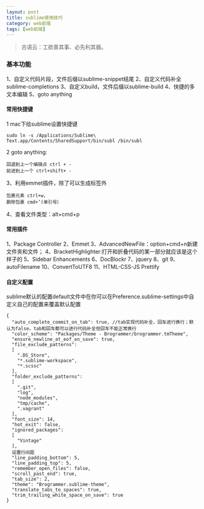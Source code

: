 ```yaml
---
layout: post
title: sublime使用技巧
category: web前端
tags: [web前端]
---
```


 > 古语云：工欲善其事、必先利其器。
### 基本功能
1、自定义代码片段，文件后缀以sublime-snippet结尾
2、自定义代码补全 sublime-completions
3、自定义build，文件后缀以sublime-build
4、快捷的多文本编辑
5、goto anything

#### 常用快捷键

1 mac下给sublime设置快捷键

    sudo ln -s /Applications/Sublime\ Text.app/Contents/SharedSupport/bin/subl /bin/subl

2 goto anything:

    回退到上一个编辑点 ctrl + -
    前进到上一个 ctrl+shift+ -

3、利用emmet插件，除了可以生成标签外

    包裹元素 ctrl+w，
    删除包裹 cmd+’(单引号）

4、查看文件类型：alt+cmd+p

#### 常用插件
1、Package Controller
2、Emmet
3、AdvancedNewFile：option+cmd+n新建文件夹和文件；
4、BracketHighlighter:打开和折叠代码的某一部分就应该是这个样子的
5、Sidebar Enhancements
6、DocBlockr
7、jquery
8、git
9、autoFilename
10、ConvertToUTF8
11、HTML-CSS-JS Prettify

#### 自定义配置
sublime默认的配置default文件中在你可以在Preference.sublime-settings中自定义自己的配置来覆盖默认配置

    {
      "auto_complete_commit_on_tab": true, //tab实现代码补全，回车进行换行；默认为false，tab和回车都可以进行代码补全但回车不能正常换行
      "color_scheme": "Packages/Theme - Brogrammer/brogrammer.tmTheme",
      "ensure_newline_at_eof_on_save": true,
      "file_exclude_patterns":
      [
        ".DS_Store",
        "*.sublime-workspace",
        "*.scssc"
      ],
      "folder_exclude_patterns":
      [
        ".git",
        "log",
        "node_modules",
        "tmp/cache",
        ".vagrant"
      ],
      "font_size": 14,
      "hot_exit": false,
      "ignored_packages":
      [
        "Vintage"
      ],
      设置行间距
      "line_padding_bottom": 5,
      "line_padding_top": 5,
      "remember_open_files": false,
      "scroll_past_end": true,
      "tab_size": 2,
      "theme": "Brogrammer.sublime-theme",
      "translate_tabs_to_spaces": true,
      "trim_trailing_white_space_on_save": true
    }

